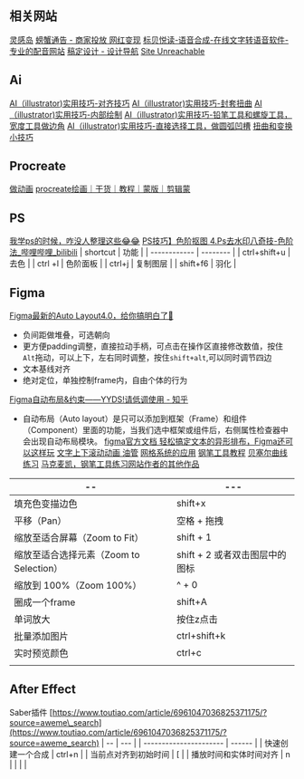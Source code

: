## 相关网站
[灵感岛](https://www.linggandaquan.com/)
[螃蟹通告 - 商家投放 网红变现](https://www.pangxietonggao.com/)
[标贝悦读-语音合成-在线文字转语音软件-专业的配音网站](https://yuedu.data-baker.com/)
[稿定设计 - 设计导航](https://www.designnavs.com/site/147.html)
[Site Unreachable](https://unsplash.com/)

## Ai
[AI（illustrator)实用技巧-对齐技巧](https://www.xiaohongshu.com/explore/65372986000000001e03ca42?m_source=itab)
[AI（illustrator)实用技巧-封套扭曲](https://www.xiaohongshu.com/explore/65333948000000001e032403?m_source=itab)
[AI（illustrator)实用技巧-内部绘制](https://www.xiaohongshu.com/explore/65308bb5000000001e0329f2?m_source=itab)
[AI（illustrator)实用技巧-铅笔工具和螺旋工具，宽度工具做边角](https://www.xiaohongshu.com/explore/63a040c2000000001f0091fb?m_source=itab)
[AI（illustrator)实用技巧-直接选择工具，做圆弧凹槽](https://www.xiaohongshu.com/explore/63565320000000001601930a?m_source=itab)
[扭曲和变换小技巧](https://www.xiaohongshu.com/explore/637ca96c0000000010016909?m_source=itab)

## Procreate
[做动画](https://www.xiaohongshu.com/explore/65351b52000000001e023eb9?m_source=itab)
[procreate绘画｜干货｜教程｜蒙版｜剪辑蒙](https://www.xiaohongshu.com/explore/652cb69f000000001a014397?m_source=itab)

## PS
[我学ps的时候，咋没人整理这些😂😂](https://www.xiaohongshu.com/explore/62c390ea00000000060309dd?m_source=itab)
[PS技巧】色阶抠图 ](https://www.xiaohongshu.com/explore/6479517400000000130076eb?m_source=itab)
[4.Ps去水印八奇技-色阶法\_哔哩哔哩\_bilibili](https://www.bilibili.com/video/BV1Th4y1e7t3?p=5&spm_id_from=pageDriver&vd_source=b92112731015c20054034d26c9ad8a67)
| shortcut     | 功能     |
| ------------ | -------- |
| ctrl+shift+u | 去色     |
| ctrl  +l     | 色阶面板 |
| ctrl+j       | 复制图层 |
| shift+f6             |      羽化   |


## Figma
[Figma最新的Auto Layout4.0，给你搞明白了🥰](https://www.xiaohongshu.com/explore/627f03720000000021034ca5?m_source=itab)
- 负间距做堆叠，可选朝向
- 更方便padding调整，直接拉动手柄，可点击在操作区直接修改数值，按住`Alt`拖动，可以上下，左右同时调整，按住`shift+alt`,可以同时调节四边
- 文本基线对齐
- 绝对定位，单独控制frame内，自由个体的行为

[Figma自动布局&约束——YYDS!请低调使用 - 知乎](https://zhuanlan.zhihu.com/p/572858333)
- 自动布局（Auto layout）是只可以添加到框架（Frame）和组件（Component）里面的功能，当我们选中框架或组件后，右侧属性检查器中会出现自动布局模块。
[figma官方文档 ](https://help.figma.com/hc/en-us/articles/360040451373-Create-dynamic-designs-with-Auto-layout#Constraints_and_resizing)
[轻松搞定文本的异形排布，Figma还可以这样玩](https://www.xiaohongshu.com/explore/6225ffce000000000102f9ae?m_source=itab)
[文字上下滚动动画 油管](https://www.youtube.com/watch?v=TFWoG0062jU)
[网格系统的应用](https://www.bilibili.com/video/BV1Cw411Y7Yg/?spm_id_from=333.999.0.0)
[钢笔工具教程](https://www.youtube.com/watch?v=wUXa6ZPG6Lw)
[贝塞尔曲线练习](https://bezier.method.ac/)
[马克麦凯，钢笔工具练习网站作者的其他作品](https://method.ac/)






| --                                      | ---                            |
| --------------------------------------- | ------------------------------ |
| 填充色变描边色                          | shift+x                        |
| 平移（Pan）                             | 空格 + 拖拽                    |
| 缩放至适合屏幕（Zoom to Fit）           | shift + 1                      |
| 缩放至适合选择元素（Zoom to Selection） | shift + 2 或者双击图层中的图标 |
| 缩放到 100%（Zoom 100%）                | ^ + 0                          |
| 圈成一个frame                           | shift+A                        |
| 单词放大                                | 按住z点击                      |
| 批量添加图片                            | ctrl+shift+k                   |
| 实时预览颜色                            | ctrl+c                         |
|                                         |                                |



## After Effect
Saber插件
[https://www.toutiao.com/article/6961047036825371175/?source=aweme\_search](https://www.toutiao.com/article/6961047036825371175/?source=aweme_search)
| --                     | ---    |
| ---------------------- | ------ |
| 快速创建一个合成       | ctrl+n    |
| 当前点对齐到初始时间   | [         |
| 播放时间和实体时间对齐   | n            |
|                                   |              |
